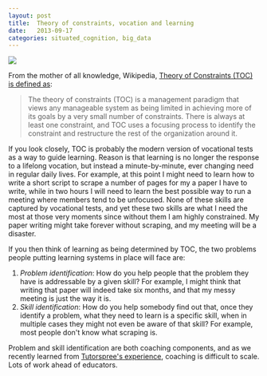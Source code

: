 ```yaml
---
layout: post
title:  Theory of constraints, vocation and learning
date:   2013-09-17
categories: situated_cognition, big_data
---
```


![](https://lh3.googleusercontent.com/-LUVTArRvfJs/UjCwxvXLmAI/AAAAAAAA3zQ/p_dQuxAAOS8/w535-h717-no/fractal3.png)

From the mother of all knowledge, Wikipedia, [Theory of Constraints (TOC) is defined as](http://en.wikipedia.org/wiki/Theory_of_constraints): 

> The theory of constraints (TOC) is a management paradigm that views any manageable system as being limited in achieving more of its goals by a very small number of constraints. There is always at least one constraint, and TOC uses a focusing process to identify the constraint and restructure the rest of the organization around it.

If you look closely, TOC is probably the modern version of vocational tests as a way to guide learning. Reason is that learning is no longer the response to a lifelong vocation, but instead a minute-by-minute, ever changing need in regular daily lives. For example, at this point I might need to learn how to write a short script to scrape a number of pages for my a paper I have to write, while in two hours I will need to learn the best possible way to run a meeting where members tend to be unfocused. None of these skills are captured by vocational tests, and yet these two skills are what I need the most at those very moments since without them I am highly constrained. My paper writing might take forever without scraping, and my meeting will be a disaster.

If you then think of learning as being determined by TOC, the two problems people putting learning systems in place will face are:

1. *Problem identification*: How do you help people that the problem they have is addressable by a given skill? For example, I might think that writing that paper will indeed take six months, and that my messy meeting is just the way it is.
1. *Skill identification*: How do you help somebody find out that, once they identify a problem, what they need to learn is a specific skill, when in multiple cases they might not even be aware of that skill? For example, most people don't know what scraping is.

Problem and skill identification are both coaching components, and as we recently learned from [Tutorspree's experience](http://rpietro.github.io/situated_cognition,/big_data/2013/09/16/coaching_learning/), coaching is difficult to scale. Lots of work ahead of educators.

